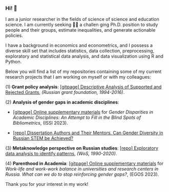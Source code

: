 ### Hi! 👋

I am a junior researcher in the fields of science of science and education science. I am currently seeking 🧑‍🎓 a challen ging Ph.D. position to study people and their groups, estimate inequalities, and generate actionable policies.

I have a background in economics and econometrics, and I possess a diverse skill set that includes statistics, data collection, preprocessing, exploratory and statistical data analysis, and data visualization using R and Python.

Below you will find a list of my repositories containing some of my current research projects that I am working on myself or with my colleagues:

(1) **Grant policy analysis**: [\[gitpage\] Descriptive Analysis of Supported and Rejected Grants](https://hellche.github.io/grant_applications), *(Russian grant foundation, 1994-2016)*.

(2) **Analysis of gender gaps in academic disciplines**:

-   [\[gitpage\] Online supplementary materials](https://hellche.github.io/issi2023) for *Gender Disparities in Academic Disciplines: An Attempt to Fill in the Blind Spots of Bibliometrics*, (ISSI 2023). 

-   [\[repo\] Dissertation Authors and Their Mentors. Can Gender Diversity in Russian STEM be Achieved?](https://github.com/hellche/stem_sti/)

(3) **Metaknowledge perspective on Russian studies**: [\[repo\] Exploratory data analysis to identify patterns](https://github.com/hellche/russian_studies/), *(WoS, 1990-2020)*.

(4) **Parenthood in Academia**: [\[gitpage\] Online supplementary materials](https://hellche.github.io/egos2023) for *Work-life and work-work balance in universities and research centers in Russia. What can we do to stop reinforcing gender gaps?*, (EGOS 2023).


Thank you for your interest in my work!





